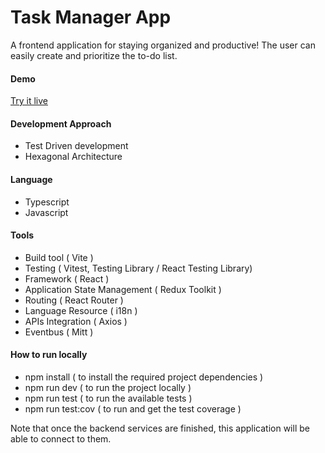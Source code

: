 # Task Manager App
A frontend application for staying organized and productive! The user can easily create and prioritize the to-do list.

#### Demo
[Try it live](https://vs-silva.github.io/task-manager-app/)

#### Development Approach
- Test Driven development
- Hexagonal Architecture

#### Language
- Typescript
- Javascript

#### Tools
- Build tool ( Vite )
- Testing ( Vitest, Testing Library / React Testing Library)
- Framework ( React )
- Application State Management ( Redux Toolkit )
- Routing ( React Router )
- Language Resource ( i18n )
- APIs Integration ( Axios )
- Eventbus ( Mitt )

#### How to run locally
- npm install ( to install the required project dependencies )
- npm run dev ( to run the project locally )
- npm run test ( to run the available tests )
- npm run test:cov ( to run and get the test coverage )


Note that once the backend services are finished, this application will be able to connect to them.

